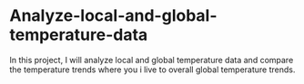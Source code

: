 # Analyze-local-and-global-temperature-data
In this project, I will analyze local and global temperature data and compare the temperature trends where you i live to overall global temperature trends.
